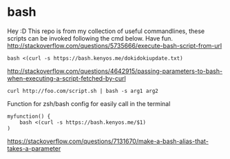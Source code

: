 # bash

Hey :D
This repo is from my collection of useful commandlines, these scripts can be invoked following the cmd below. Have fun.
http://stackoverflow.com/questions/5735666/execute-bash-script-from-url
```
bash <(curl -s https://bash.kenyos.me/dokidokiupdate.txt)
```

http://stackoverflow.com/questions/4642915/passing-parameters-to-bash-when-executing-a-script-fetched-by-curl
```
curl http://foo.com/script.sh | bash -s arg1 arg2
```

Function for zsh/bash config for easily call in the terminal
```
myfunction() {
    bash <(curl -s https://bash.kenyos.me/$1)
)
```
https://stackoverflow.com/questions/7131670/make-a-bash-alias-that-takes-a-parameter

